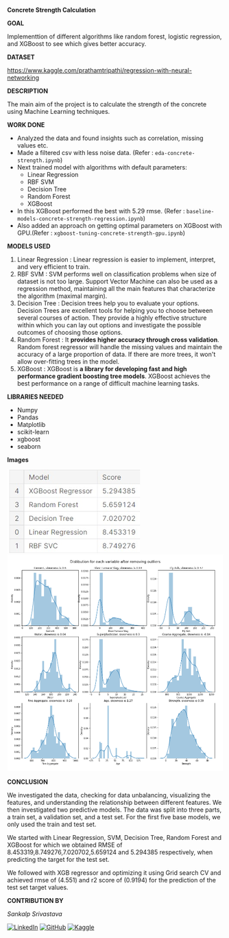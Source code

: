 
  

**Concrete Strength Calculation**

  

**GOAL**

  

Implementtion of different algorithms like random forest, logistic regression, and XGBoost to see which gives better accuracy.

  

**DATASET**

  

https://www.kaggle.com/prathamtripathi/regression-with-neural-networking

  

**DESCRIPTION**

  

The main aim of the project is to calculate the strength of the concrete using Machine Learning techniques.

  

**WORK DONE**

* Analyzed the data and found insights such as correlation, missing values etc.
* Made a filtered csv with less noise data. (Refer : `eda-concrete-strength.ipynb`)
* Next trained model with algorithms with default parameters:
	* Linear Regression
	* RBF SVM
	* Decision Tree
	* Random Forest
	* XGBoost
* In this XGBoost performed the best with 5.29 rmse. (Refer : `baseline-models-concrete-strength-regression.ipynb`)
* Also added an approach on getting optimal parameters on XGBoost with GPU.(Refer : `xgboost-tuning-concrete-strength-gpu.ipynb`)

  

**MODELS USED**

1. Linear Regression : Linear regression is easier to implement, interpret, and very efficient to train.
2. RBF SVM : SVM performs well on classification problems when size of dataset is not too large. Support Vector Machine can also be used as a regression method, maintaining all the main features that characterize the algorithm (maximal margin).
3. Decision Tree : Decision trees help you to evaluate your options. Decision Trees are excellent tools for helping you to choose between several courses of action. They provide a highly effective structure within which you can lay out options and investigate the possible outcomes of choosing those options.
4. Random Forest : It **provides higher accuracy through cross validation**. Random forest regressor will handle the missing values and maintain the accuracy of a large proportion of data. If there are more trees, it won't allow over-fitting trees in the model.
5. XGBoost : XGBoost is **a library for developing fast and high performance gradient boosting tree models**. XGBoost achieves the best performance on a range of difficult machine learning tasks.

**LIBRARIES NEEDED**

* Numpy
* Pandas
* Matplotlib
* scikit-learn
* xgboost
* seaborn
  
  

**Images**

![Model Accuracies](../Images/model_accuracy.jpg "Model Accuracies")
![Distribution for each variable after removing outliners](../Images/distribution_for_each_variable.jpg "Distribution for each variable after removing outliners")

  

**CONCLUSION**

  

We investigated the data, checking for data unbalancing, visualizing the features, and understanding the relationship between different features. We then investigated two predictive models. The data was split into three parts, a train set, a validation set, and a test set. For the first five  base models, we only used the train and test set.

We started with Linear Regression, SVM, Decision Tree, Random Forest and XGBoost for which we obtained RMSE of 8.453319,8.749276,7.020702,5.659124 and 5.294385 respectively, when predicting the target for the test set.


We followed with XGB regressor and optimizing it using Grid search CV and achieved rmse of (4.551) and r2 score of (0.9194) for the prediction of the test set target values.


  

**CONTRIBUTION BY**

*Sankalp Srivastava*

  
[![LinkedIn](https://img.shields.io/badge/linkedin-%230077B5.svg?style=for-the-badge&logo=linkedin&logoColor=white)](https://www.linkedin.com/in/sankalpsrivastava-2605/) [![GitHub](https://img.shields.io/badge/github-%23121011.svg?style=for-the-badge&logo=github&logoColor=white)](https://github.com/sankalp-srivastava/) [![Kaggle](https://img.shields.io/badge/Kaggle-20BEFF?style=for-the-badge&logo=Kaggle&logoColor=white)](https://www.kaggle.com/sankalpsrivastava26)
